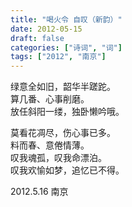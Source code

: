 ```yaml
---
title: "喝火令 自叹（新韵）"
date: 2012-05-15
draft: false
categories: ["诗词", "词"]
tags: ["2012", "南京"]
---
```


绿意全如旧，韶华半蹉跎。  
算几番、心事削磨。  
放任斜阳一缕，独卧懒吟哦。  


莫看花凋尽，伤心事已多。  
料而春、意倦情薄。  
叹我魂孤，叹我命漂泊。  
叹我欢愉如梦，追忆已不得。  

2012.5.16 南京  
